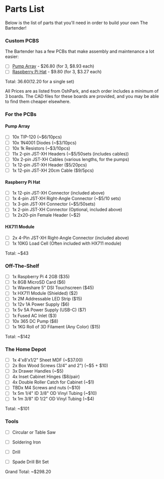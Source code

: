 # Parts List
Below is the list of parts that you'll need in order to build your own The Bartender!

### Custom PCBS
The Bartender has a few PCBs that make assembly and maintenance a lot easier:
 - [ ] [Pump Array](https://oshpark.com/shared_projects/H87zFAoN) - $26.80 (for 3, $8.93 each)
 - [ ] [Raspberry Pi Hat](https://oshpark.com/shared_projects/1Qw7b2lh) - $9.80 (for 3, $3.27 each)

 Total: $36.60 ($12.20 for a single set)

 All Prices are as listed from OshPark, and each order includes a minimum of 3 boards. The CAD files for these boards are provided, and you may be able to find them cheaper elsewhere.

### For the PCBs

#### Pump Array
 - [ ] 10x TIP-120 (~$6/10pcs)
 - [ ] 10x 1N4001 Diodes (~$3/10pcs)
 - [ ] 10x 1k Resistors (~$3/10pcs)
 - [ ] 11x 2-pin JST-XH Headers (~$5/50sets (includes cables))
 - [ ] 10x 2-pin JST-XH Cables (various lengths, for the pumps)
 - [ ] 1x 12-pin JST-XH Header ($5/20pcs)
 - [ ] 1x 12-pin JST-XH 20cm Cable ($9/5pcs)

#### Raspberry Pi Hat
 - [ ] 1x 12-pin JST-XH Connector (included above)
 - [ ] 1x 4-pin JST-XH Right-Angle Connector (~$5/10 sets)
 - [ ] 1x 3-pin JST-XH Connector (~$5/50sets)
 - [ ] 1x 2-pin JST-XH Connector (Optional, included above)
 - [ ] 1x 2x20-pin Female Header (~$2)

#### HX711 Module
 - [ ] 2x 4-Pin JST-XH Right-Angle Connector (included above)
 - [ ] 1x 10KG Load Cell (Often included with HX711 module)

Total: ~$43

### Off-The-Shelf
 - [ ] 1x Raspberry Pi 4 2GB ($35)
 - [ ] 1x 8GB MicroSD Card ($6)
 - [ ] 1x Waveshare 5" DSI Touchscreen ($45)
 - [ ] 1x HX711 Module (Shielded) ($2)
 - [ ] 1x 2M Addressable LED Strip ($15)
 - [ ] 1x 12v 1A Power Supply ($6)
 - [ ] 1x 5v 5A Power Supply (USB-C) ($7)
 - [ ] 1x Fused AC Inlet ($3)
 - [ ] 10x 365 DC Pump ($8)
 - [ ] 1x 1KG Roll of 3D Filament (Any Color) ($15)

Total: ~$142


### The Home Depot
 - [ ] 1x 4'x8'x1/2" Sheet MDF (~$37.00)
 - [ ] 2x Box Wood Screws (3/4" and 2") (~$5 + $10)
 - [ ] 3x Drawer Handles (~$5)
 - [ ] 4x Inset Cabinet Hinges ($8/pair)
 - [ ] 4x Double Roller Catch for Cabinet (~$1)
 - [ ] TBDx M4 Screws and nuts (~$10)
 - [ ] 1x 5m 1/4" ID 3/8" OD Vinyl Tubing (~$10)
 - [ ] 1x 1m 3/8" ID 1/2" OD Vinyl Tubing (~$4)

Total: ~$101

### Tools
 - [ ] Circular or Table Saw
 - [ ] Soldering Iron
 - [ ] Drill
 - [ ] Spade Drill Bit Set


Grand Total: ~$298.20
